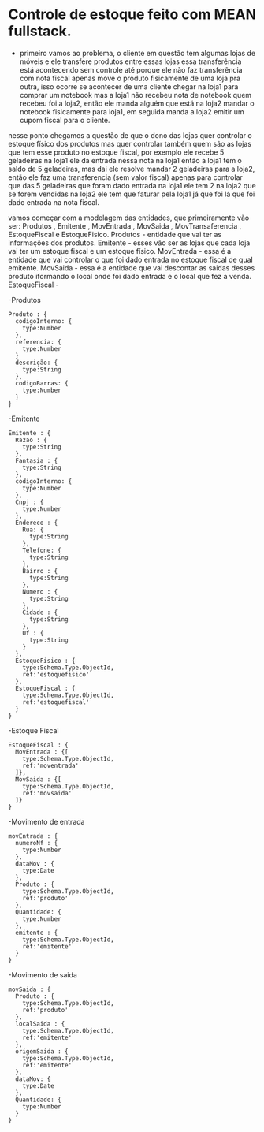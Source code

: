 # Controle de estoque feito com MEAN fullstack.

- primeiro vamos ao problema, o cliente em questão tem algumas lojas de móveis e ele transfere produtos entre essas lojas essa transferência
está acontecendo sem controle até porque ele não faz transferência com nota fiscal apenas move o produto fisicamente de uma loja pra outra,
isso ocorre se acontecer de uma cliente chegar na loja1 para comprar um notebook mas a loja1 não recebeu nota de notebook quem recebeu foi a
loja2, então ele manda alguém que está na loja2 mandar o notebook fisicamente para loja1, em seguida manda a loja2 emitir um cupom fiscal para
o cliente.

nesse ponto chegamos a questão de que o dono das lojas quer controlar o estoque físico dos produtos mas quer controlar também quem são as
lojas que tem esse produto no estoque fiscal, por exemplo ele recebe 5 geladeiras na loja1 ele da entrada nessa nota na loja1 então a loja1
tem o saldo de 5 geladeiras, mas dai ele resolve mandar 2 geladeiras para a loja2, então ele faz uma transferencia (sem valor fiscal) apenas
para controlar que das 5 geladeiras que foram dado entrada na loja1 ele tem 2 na loja2 que se forem vendidas na loja2 ele tem que faturar pela
loja1 já que foi lá que foi dado entrada na nota fiscal.

 vamos começar com a modelagem das entidades, que primeiramente vão ser:
 Produtos , Emitente , MovEntrada , MovSaida , MovTransaferencia , EstoqueFiscal e EstoqueFisico.
 Produtos - entidade que vai ter as informações dos produtos.
 Emitente - esses vão ser as lojas que cada loja vai ter um estoque fiscal e um estoque físico.
 MovEntrada - essa é a entidade que vai controlar o que foi dado entrada no estoque fiscal de qual emitente.
 MovSaida - essa é a entidade que vai descontar as saidas desses produto iformando o local onde foi dado entrada e o local que fez a venda.
 EstoqueFiscal -

 -Produtos
 ````
 Produto : {
   codigoInterno: {
     type:Number
   },
   referencia: {
     type:Number
   }
   descrição: {
     type:String
   },
   codigoBarras: {
     type:Number
   }
 }
 ````

 -Emitente
````
Emitente : {
  Razao : {
    type:String
  },
  Fantasia : {
    type:String
  },
  codigoInterno: {
    type:Number
  },
  Cnpj : {
    type:Number
  },
  Endereco : {
    Rua: {
      type:String
    },
    Telefone: {
      type:String
    },
    Bairro : {
      type:String
    },
    Numero : {
      type:String
    },
    Cidade : {
      type:String
    },
    Uf : {
      type:String
    }
  },
  EstoqueFisico : {
    type:Schema.Type.ObjectId,
    ref:'estoquefisico'
  },
  EstoqueFiscal : {
    type:Schema.Type.ObjectId,
    ref:'estoquefiscal'
  }
}
````

-Estoque Fiscal
````
EstoqueFiscal : {
  MovEntrada : {[
    type:Schema.Type.ObjectId,
    ref:'moventrada'
  ]},
  MovSaida : {[
    type:Schema.Type.ObjectId,
    ref:'movsaida'
  ]}
}
````

-Movimento de entrada
````
movEntrada : {
  numeroNf : {
    type:Number
  },
  dataMov : {
    type:Date
  },
  Produto : {
    type:Schema.Type.ObjectId,
    ref:'produto'
  },
  Quantidade: {
    type:Number
  },
  emitente : {
    type:Schema.Type.ObjectId,
    ref:'emitente'
  }
}
````

-Movimento de saida
````
movSaida : {
  Produto : {
    type:Schema.Type.ObjectId,
    ref:'produto'
  },
  localSaida : {
    type:Schema.Type.ObjectId,
    ref:'emitente'
  },
  origemSaida : {
    type:Schema.Type.ObjectId,
    ref:'emitente'
  },
  dataMov: {
    type:Date
  },
  Quantidade: {
    type:Number
  }
}
````
